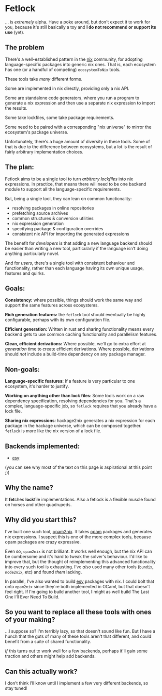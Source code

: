 # Fetlock

... is _extremely_ alpha. Have a poke around, but don't expect it to work for you, because it's still basically a toy and **I do not recommend or support its use** (yet).

## The problem

There's a well-established pattern in the [nix][] community, for adopting language-specific packages into generic nix ones. That is, each ecosystem has one (or a handful of competing) `ecosystemToNix` tools.

These tools take _many_ different forms.

Some are implemented in nix directly, providing only a nix API.

Some are standalone code generators, where you run a program to generate a nix expression and then use a separate nix expression to import the results.

Some take lockfiles, some take package requirements.

Some need to be paired with a corresponding "nix universe" to mirror the ecosystem's package universe.

Unfortunately, there's a huge amount of diversity in these tools. Some of that is due to the difference between ecosystems, but a lot is the result of fairly arbitrary implementation choices.

## The plan:

Fetlock aims to be a single tool to turn _arbitrary lockfiles_ into nix expressions. In practice, that means there will need to be one backend module to support all the language-specific requirements.

But, being a single tool, they can lean on common functionality:

 - resolving packages in online repositories
 - prefetching source archives
 - common structures & conversion utilities
 - nix expression generation
 - specifying package & configuration overrides
 - consistent nix API for importing the generated expressions

The benefit for _developers_ is that adding a new language backend should be easier than writing a new tool, particularly if the language isn't doing anything particularly novel.

And for _users_, there's a single tool with consistent behaviour and functionality, rather than each language having its own unique usage, features and quirks.

## Goals:

**Consistency:** where possible, things should work the same way and support the same features across ecosystems.

**Rich generation features:** the `fetlock` tool should eventually be highly configurable, perhaps with its own configuration file.

**Efficient generation:** Written in rust and sharing functionality means every backend gets to use common caching functionality and parallelism features.

**Clean, efficient derivations:** Where possible, we'll go to extra effort at _generation_ time to create efficient derivations. Where possible, derivations should _not_ include a build-time dependency on any package manager.

## Non-goals:

**Language-specific features:** If a feature is very particular to one ecosystem, it's harder to justify.

**Working on anything other than lock files**: Some tools work on a raw dependency specification, resolving dependencies for you. That's a complex, language-specific job, so `fetlock` requires that you already have a lock file.

**Sharing nix expressions**: hackage2nix generates a nix expression for each package in the hackage universe, which can be composed together. `fetlock` is more like the nix version of a lock file.

## Backends implemented:

 - [esy][]

(you can see why most of the text on this page is aspirational at this point ;))

## Why the name?

It **fet**ches **lock**file implementations. Also a fetlock is a flexible muscle found on horses and other quadrupeds.

## Why did you start this?

I've built one such tool, [opam2nix][]. It takes [opam][] packages and generates nix expressions. I suspect this is one of the more complex tools, because opam packages are crazy expressive.

Even so, `opam2nix` is not brilliant. It works well enough, but the nix API can be cumbersome and it's hard to tweak the solver's behaviour. I'd like to improve that, but the thought of reimplementing this advanced functionality into every such tool is exhausting. I've _also_ used many other tools (`bundix`, `node2nix`, etc) and found _them_ lacking.

In parallel, I've also wanted to build [esy][] packages with nix. I could bolt that onto `opam2nix` since they're both implemented in OCaml, but that doesn't feel right. If I'm going to build another tool, I might as well build The Last One I'll Ever Need To Build.

## So you want to replace all these tools with ones of your making?

...I suppose so? I'm terribly lazy, so that doesn't sound like fun. But I have a hunch that the guts of many of these tools aren't that different, and could benefit from a suite of shared functionality.

_If_ this turns out to work well for a few backends, perhaps it'll gain some traction and others might help add backends.

## Can this actually work?

I don't think I'll know until I implement a few very different backends, so stay tuned!

[nix]: https://nixos.org/
[opam2nix]: https://github.com/timbertson/opam2nix
[opam]: https://opam.ocaml.org/
[esy]: https://esy.sh/